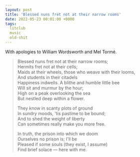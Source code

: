 ```yaml
---
layout: post
title: 'Blessed nuns fret not at their narrow rooms'
date: 2022-05-23 00:01:00 +0000
tags:
  litclub
  music
  old-shit
---
```


With apologies to William Wordsworth and Mel Tormé.

> Blessed nuns fret not at their narrow rooms;  
> Hermits fret not at their cells;  
> Maids at their wheels, those who weave with their looms,  
> And students in their citadels  
> Happiness indwells. A blithe and humble little bee  
> Will sit and murmur by the hour;  
> High on a peak overlooking the sea  
> But nestled deep within a flower.  
>
> They know in scanty plots of ground  
> In sundry moods, 'tis pastime to be bound;  
> And to shed the weight of liberty  
> Can sometimes really make you more free.  
>
> In truth, the prison into which we doom  
> Ourselves no prison is; I'll be  
> Pleased if some souls (they exist, I assume)  
> Find brief solace — here with me.

